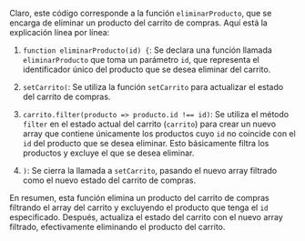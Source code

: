 Claro, este código corresponde a la función `eliminarProducto`, que se encarga de eliminar un producto del carrito de compras. Aquí está la explicación línea por línea:

1. `function eliminarProducto(id) {`: Se declara una función llamada `eliminarProducto` que toma un parámetro `id`, que representa el identificador único del producto que se desea eliminar del carrito.

2. `setCarrito(`: Se utiliza la función `setCarrito` para actualizar el estado del carrito de compras.

3. `carrito.filter(producto => producto.id !== id)`: Se utiliza el método `filter` en el estado actual del carrito (`carrito`) para crear un nuevo array que contiene únicamente los productos cuyo `id` no coincide con el `id` del producto que se desea eliminar. Esto básicamente filtra los productos y excluye el que se desea eliminar.

4. `)`: Se cierra la llamada a `setCarrito`, pasando el nuevo array filtrado como el nuevo estado del carrito de compras.

En resumen, esta función elimina un producto del carrito de compras filtrando el array del carrito y excluyendo el producto que tenga el `id` especificado. Después, actualiza el estado del carrito con el nuevo array filtrado, efectivamente eliminando el producto del carrito.